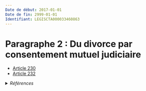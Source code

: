 ```yaml
---
Date de début: 2017-01-01
Date de fin: 2999-01-01
Identifiant: LEGISCTA000033460863
---
```


<h1>Paragraphe 2 : Du divorce par consentement mutuel judiciaire</h1>

- [Article 230](article_230.md)
- [Article 232](article_232.md)

<details>
  <summary><em>Références</em></summary>

  <h2>Articles faisant référence à la section</h2>
  
  <ul>
    <li>
      <a href="https://legal.tricoteuses.fr//redirection/LEGIARTI000033423848?vers=git&vers=legifrance">LOI n° 2016-1547 du 18 novembre 2016 de modernisation de la justice du XXIe siècle - article 50 ENTIEREMENT_MODIF</a> CREE source
    </li>
  </ul>
</details>
